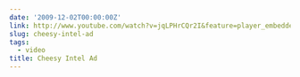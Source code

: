 ```yaml
---
date: '2009-12-02T00:00:00Z'
link: http://www.youtube.com/watch?v=jqLPHrCQr2I&feature=player_embedded
slug: cheesy-intel-ad
tags:
  - video
title: Cheesy Intel Ad
---
```


